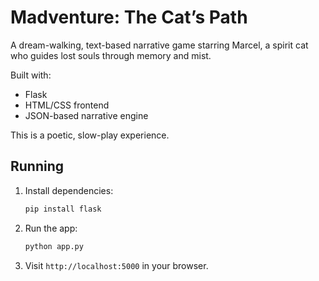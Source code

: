 # Madventure: The Cat’s Path

A dream-walking, text-based narrative game starring Marcel, a spirit cat who guides lost souls through memory and mist.

Built with:
- Flask
- HTML/CSS frontend
- JSON-based narrative engine

This is a poetic, slow-play experience.

## Running

1. Install dependencies:
   ```bash
   pip install flask
   ```
2. Run the app:
   ```bash
   python app.py
   ```
3. Visit `http://localhost:5000` in your browser.
